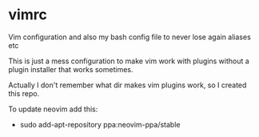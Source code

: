 # vimrc
Vim configuration and also my bash config file to never lose again aliases etc

This is just a mess configuration to make vim work with plugins without a plugin installer that works sometimes. 

Actually I don't remember what dir makes vim plugins work, so I created this repo.

To update neovim add this: 
  - sudo add-apt-repository ppa:neovim-ppa/stable
